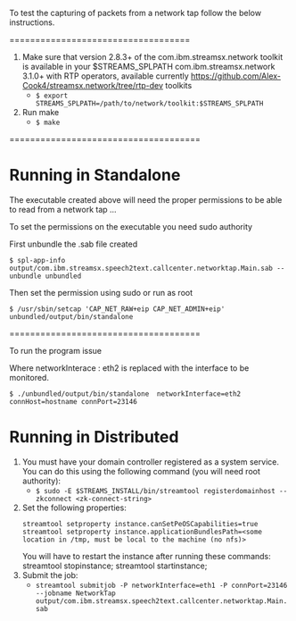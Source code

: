 To test the capturing of packets from  a network tap follow the below
instructions. 

===================================

1. Make sure that version 2.8.3+ of the com.ibm.streamsx.network toolkit is available in your $STREAMS_SPLPATH com.ibm.streamsx.network 3.1.0+ with RTP operators, 
available currently https://github.com/Alex-Cook4/streamsx.network/tree/rtp-dev toolkits
	- `$ export STREAMS_SPLPATH=/path/to/network/toolkit:$STREAMS_SPLPATH`
2. Run make
	- `$ make`

===================================== 
# Running in Standalone

The executable created above will need the proper permissions to be able to
read from a network tap ... 

To set the permissions on the executable you need sudo authority  

First unbundle the .sab file created 

`$ spl-app-info output/com.ibm.streamsx.speech2text.callcenter.networktap.Main.sab --unbundle unbundled`

Then set the permission using sudo or run as root  

`$ /usr/sbin/setcap 'CAP_NET_RAW+eip CAP_NET_ADMIN+eip' unbundled/output/bin/standalone`
 
=====================================

To run the program issue 

Where networkInterace :  eth2 is replaced  with the interface to be monitored. 
 
 `$ ./unbundled/output/bin/standalone  networkInterface=eth2  connHost=hostname connPort=23146`

# Running in Distributed

1. You must have your domain controller registered as a system service. You can do this using the following command (you will need root authority): 
	- `$ sudo -E $STREAMS_INSTALL/bin/streamtool registerdomainhost --zkconnect <zk-connect-string>`
2. Set the following properties: 
	```streamtool setproperty instance.runAsUser=$USER
	streamtool setproperty instance.canSetPeOSCapabilities=true
	streamtool setproperty instance.applicationBundlesPath=<some location in /tmp, must be local to the machine (no nfs)> 
	```
	You will have to restart the instance after running these commands: streamtool stopinstance; streamtool startinstance;
3. Submit the job: 
	- `streamtool submitjob -P networkInterface=eth1 -P connPort=23146 --jobname NetworkTap output/com.ibm.streamsx.speech2text.callcenter.networktap.Main.sab`
